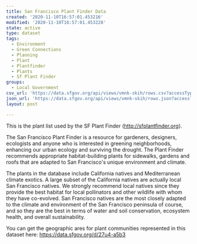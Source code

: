 ```yaml
---
title: San Francisco Plant Finder Data
created: '2020-11-10T16:57:01.453216'
modified: '2020-11-10T16:57:01.453228'
state: active
type: dataset
tags:
  - Environment
  - Green Connections
  - Planning
  - Plant
  - Plantfinder
  - Plants
  - Sf Plant Finder
groups:
  - Local Government
csv_url: 'https://data.sfgov.org/api/views/vmnk-skih/rows.csv?accessType=DOWNLOAD'
json_url: 'https://data.sfgov.org/api/views/vmnk-skih/rows.json?accessType=DOWNLOAD'
layout: post

---
```

This is the plant list used by the SF Plant Finder (http://sfplantfinder.org).  

The San Francisco Plant Finder is a resource for gardeners, designers, ecologists and anyone who is interested in greening neighborhoods, enhancing our urban ecology and surviving the drought. The Plant Finder recommends appropriate habitat-building plants for sidewalks, gardens and roofs that are adapted to San Francisco's unique environment and climate.

The plants in the database include California natives and Mediterranean climate exotics. A large subset of the California natives are actually local San Francisco natives. We strongly recommend local natives since they provide the best habitat for local pollinators and other wildlife with whom they have co-evolved. San Francisco natives are the most closely adapted to the climate and environment of the San Francisco peninsula of course, and so they are the best in terms of water and soil conservation, ecosystem health, and overall sustainability.

You can get the geographic ares for plant communities represented in this dataset here: https://data.sfgov.org/d/27u4-a5b3
